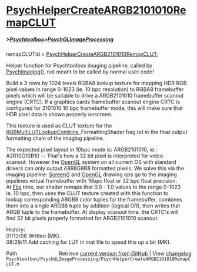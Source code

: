 # [PsychHelperCreateARGB2101010RemapCLUT](PsychHelperCreateARGB2101010RemapCLUT)
##### >[Psychtoolbox](Psychtoolbox)>[PsychGLImageProcessing](PsychGLImageProcessing)

remapCLUTId = [PsychHelperCreateARGB2101010RemapCLUT](PsychHelperCreateARGB2101010RemapCLUT);  
  
Helper function for Psychtoolbox imaging pipeline, called by  
[PsychImaging](PsychImaging)(), not meant to be called by normal user code!  
  
Build a 3 rows by 1024 texels RGBA8 lookup texture for mapping HDR RGB  
pixel values in range 0-1023 (ie. 10 bpc resolution) to RGBA8 framebuffer  
pixels which will be suitable to drive a ARGB2101010 framebuffer scanout  
engine (CRTC). If a graphics cards framebuffer scanout engine CRTC is  
configured for 2101010 10 bpc framebuffer mode, this will make sure that  
HDR pixel data is shown properly onscreen.  
  
This texture is used as CLUT texture for the  
[RGBMultiLUTLookupCombine](RGBMultiLUTLookupCombine)\_FormattingShader.frag.txt in the final output  
formatting chain of the imaging pipeline.  
  
The expected pixel layout in 10bpc mode is: ARGB2101010, ie.:  
A2R10G10B10 -- That's how a 32 bit pixel is interpreted for video  
scanout. However the [OpenGL](OpenGL) system on all current OS with standard  
drivers can only output A8R8G8B8 formatted pixels. We solve this via the  
imaging pipeline: [Screen](Screen)() and [OpenGL](OpenGL) drawing ops go to the imaging  
pipelines virtual framebuffer with 16bpc float or 32 bpc float precision.  
At [Flip](Flip) time, our shader remaps that 0.0 - 1.0 values to the range 0-1023  
ie. 10 bpc, then uses the CLUT texture created with this function to  
lookup corresponding ARGB8 color tuples for the framebuffer, combines  
them into a single ARGB8 tuple by addition (logical OR), then writes that  
ARGB tuple to the framebuffer. At display scanout time, the CRTC's will  
find 32 bit pixels properly formatted for ARGB2101010 scanout.  
  
History:  
01/13/08  Written (MK).  
08/29/11  Add caching for LUT in mat file to speed this up a bit (MK).  




<div class="code_header" style="text-align:right;">
  <span style="float:left;">Path&nbsp;&nbsp;</span> <span class="counter">Retrieve <a href=
  "https://raw.github.com/Psychtoolbox-3/Psychtoolbox-3/beta/Psychtoolbox/PsychGLImageProcessing/PsychHelperCreateARGB2101010RemapCLUT.m">current version from GitHub</a> | View <a href=
  "https://github.com/Psychtoolbox-3/Psychtoolbox-3/commits/beta/Psychtoolbox/PsychGLImageProcessing/PsychHelperCreateARGB2101010RemapCLUT.m">changelog</a></span>
</div>
<div class="code">
  <code>Psychtoolbox/PsychGLImageProcessing/PsychHelperCreateARGB2101010RemapCLUT.m</code>
</div>

